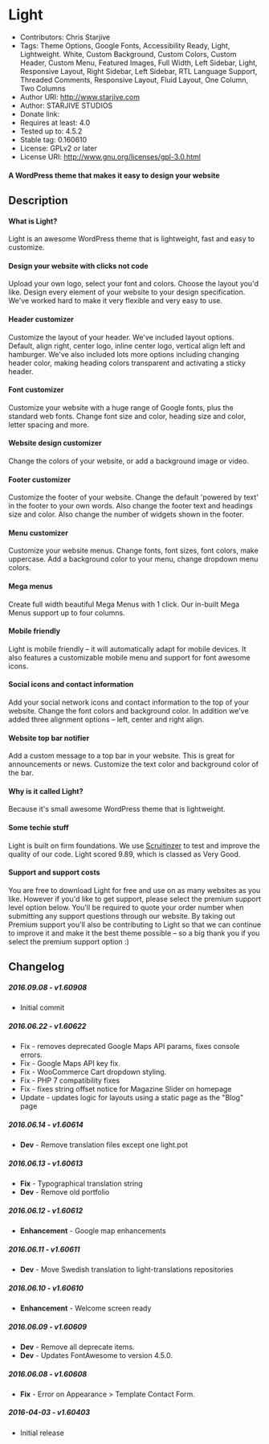# Light

* Contributors: Chris Starjive
* Tags: Theme Options, Google Fonts, Accessibility Ready, Light, Lightweight. White, Custom Background, Custom Colors, Custom Header, Custom Menu, Featured Images, Full Width, Left Sidebar, Light, Responsive Layout, Right Sidebar, Left Sidebar, RTL Language Support, Threaded Comments, Responsive Layout, Fluid Layout, One Column, Two Columns
* Author URI: http://www.starjive.com
* Author: STARJIVE STUDIOS
* Donate link:
* Requires at least: 4.0
* Tested up to: 4.5.2
* Stable tag: 0.160610
* License: GPLv2 or later
* License URI: http://www.gnu.org/licenses/gpl-3.0.html

#### A WordPress theme that makes it easy to design your website

## Description

#### What is Light?

Light is an awesome WordPress theme that is lightweight, fast and easy to customize.

#### Design your website with clicks not code

Upload your own logo, select your font and colors. Choose the layout you'd like. Design every element of your&nbsp;website to your design specification. We've worked hard to make it very flexible and very easy to use.

#### Header customizer

Customize the layout of your header. We've included layout options. Default, align right, center logo, inline center logo, vertical align left and hamburger. We've also included lots more options including changing header color, making heading colors transparent and activating a sticky header.

#### Font customizer

Customize your website with a huge range of Google fonts, plus the standard web fonts. Change font size and color, heading size and color, letter spacing and more.

#### Website design customizer

Change the colors of your website, or add a background image or video.

#### Footer customizer

Customize the footer of your website. Change the default 'powered by text' in the footer to your own words. Also change the footer text and headings size and color. Also change the number of widgets shown in the footer.

#### Menu customizer

Customize your website menus. Change fonts, font sizes, font colors, make uppercase. Add a background color to your menu, change dropdown menu colors.

#### Mega menus

Create full width beautiful Mega Menus with 1 click. Our in-built Mega Menus support up to four columns.

#### Mobile friendly

Light is mobile friendly – it will automatically adapt for mobile devices. It also features a customizable mobile menu and support for font awesome icons.

#### Social icons and contact information

Add your social network icons and contact information to the top of your website. Change the font colors and background color. In addition we've added three alignment options – left, center and right align.

#### Website top bar notifier

Add a custom message to a top bar in your website. This is great for announcements or news. Customize the text color and background color of the bar.

#### Why is it called Light?

Because it's small awesome WordPress theme that is lightweight.

#### Some techie stuff

Light is built on firm foundations. We use <a href="https://scrutinizer-ci.com/tour/measure-and-improve-code-quality">Scruitinzer</a> to test and improve the quality of our code. Light scored 9.89, which is classed as Very Good.

#### Support and support costs

You are free to download Light for free and use on as many websites as you like. However if you'd like to get support, please select the premium support level option below. You'll be required to quote your order number when submitting any support questions through our website. By taking out Premium support you'll also be contributing to Light so that we can continue to improve it and make it the best theme possible – so a big thank you if you select the premium support option :)

## Changelog

##### 2016.09.08 - v1.60908
* Initial commit

##### 2016.06.22 - v1.60622
* Fix - removes deprecated Google Maps API params, fixes console errors.
* Fix - Google Maps API key fix.
* Fix - WooCommerce Cart dropdown styling.
* Fix - PHP 7 compatibility fixes
* Fix - fixes string offset notice for Magazine Slider on homepage
* Update - updates logic for layouts using a static page as the "Blog" page

##### 2016.06.14 - v1.60614
* **Dev** - Remove translation files except one light.pot

##### 2016.06.13 - v1.60613
* **Fix** - Typographical translation string
* **Dev** - Remove old portfolio

##### 2016.06.12 - v1.60612
* **Enhancement** - Google map enhancements

##### 2016.06.11 - v1.60611
* **Dev** - Move Swedish translation to light-translations repositories

##### 2016.06.10 - v1.60610
* **Enhancement** - Welcome screen ready

##### 2016.06.09 - v1.60609
* **Dev** - Remove all deprecate items.
* **Dev** - Updates FontAwesome to version 4.5.0.

##### 2016.06.08 - v1.60608
* **Fix** - Error on Appearance > Template Contact Form.

##### 2016-04-03 - v1.60403
* Initial release

